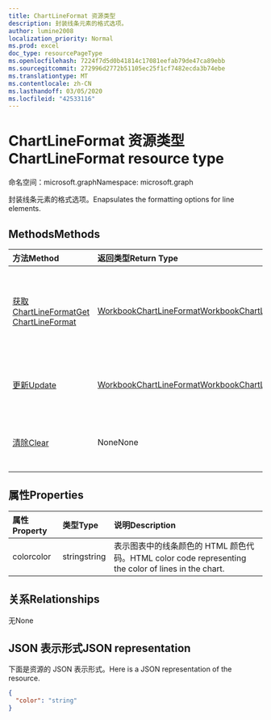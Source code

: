 ```yaml
---
title: ChartLineFormat 资源类型
description: 封装线条元素的格式选项。
author: lumine2008
localization_priority: Normal
ms.prod: excel
doc_type: resourcePageType
ms.openlocfilehash: 7224f7d5d0b41814c17081eefab79de47ca89ebb
ms.sourcegitcommit: 272996d2772b51105ec25f1cf7482ecda3b74ebe
ms.translationtype: MT
ms.contentlocale: zh-CN
ms.lasthandoff: 03/05/2020
ms.locfileid: "42533116"
---
```

# <a name="chartlineformat-resource-type"></a><span data-ttu-id="8f65f-103">ChartLineFormat 资源类型</span><span class="sxs-lookup"><span data-stu-id="8f65f-103">ChartLineFormat resource type</span></span>

<span data-ttu-id="8f65f-104">命名空间：microsoft.graph</span><span class="sxs-lookup"><span data-stu-id="8f65f-104">Namespace: microsoft.graph</span></span>

<span data-ttu-id="8f65f-105">封装线条元素的格式选项。</span><span class="sxs-lookup"><span data-stu-id="8f65f-105">Enapsulates the formatting options for line elements.</span></span>


## <a name="methods"></a><span data-ttu-id="8f65f-106">Methods</span><span class="sxs-lookup"><span data-stu-id="8f65f-106">Methods</span></span>

| <span data-ttu-id="8f65f-107">方法</span><span class="sxs-lookup"><span data-stu-id="8f65f-107">Method</span></span>           | <span data-ttu-id="8f65f-108">返回类型</span><span class="sxs-lookup"><span data-stu-id="8f65f-108">Return Type</span></span>    |<span data-ttu-id="8f65f-109">说明</span><span class="sxs-lookup"><span data-stu-id="8f65f-109">Description</span></span>|
|:---------------|:--------|:----------|
|[<span data-ttu-id="8f65f-110">获取 ChartLineFormat</span><span class="sxs-lookup"><span data-stu-id="8f65f-110">Get ChartLineFormat</span></span>](../api/chartlineformat-get.md) | [<span data-ttu-id="8f65f-111">WorkbookChartLineFormat</span><span class="sxs-lookup"><span data-stu-id="8f65f-111">WorkbookChartLineFormat</span></span>](chartlineformat.md) |<span data-ttu-id="8f65f-112">读取 chartLineFormat 对象的属性和关系。</span><span class="sxs-lookup"><span data-stu-id="8f65f-112">Read properties and relationships of chartLineFormat object.</span></span>|
|[<span data-ttu-id="8f65f-113">更新</span><span class="sxs-lookup"><span data-stu-id="8f65f-113">Update</span></span>](../api/chartlineformat-update.md) | [<span data-ttu-id="8f65f-114">WorkbookChartLineFormat</span><span class="sxs-lookup"><span data-stu-id="8f65f-114">WorkbookChartLineFormat</span></span>](chartlineformat.md) |<span data-ttu-id="8f65f-115">更新 ChartLineFormat 对象。</span><span class="sxs-lookup"><span data-stu-id="8f65f-115">Update ChartLineFormat object.</span></span> |
|[<span data-ttu-id="8f65f-116">清除</span><span class="sxs-lookup"><span data-stu-id="8f65f-116">Clear</span></span>](../api/chartlineformat-clear.md)|<span data-ttu-id="8f65f-117">None</span><span class="sxs-lookup"><span data-stu-id="8f65f-117">None</span></span>|<span data-ttu-id="8f65f-118">清除图表元素的线条格式。</span><span class="sxs-lookup"><span data-stu-id="8f65f-118">Clear the line format of a chart element.</span></span>|

## <a name="properties"></a><span data-ttu-id="8f65f-119">属性</span><span class="sxs-lookup"><span data-stu-id="8f65f-119">Properties</span></span>
| <span data-ttu-id="8f65f-120">属性</span><span class="sxs-lookup"><span data-stu-id="8f65f-120">Property</span></span>     | <span data-ttu-id="8f65f-121">类型</span><span class="sxs-lookup"><span data-stu-id="8f65f-121">Type</span></span>   |<span data-ttu-id="8f65f-122">说明</span><span class="sxs-lookup"><span data-stu-id="8f65f-122">Description</span></span>|
|:---------------|:--------|:----------|
|<span data-ttu-id="8f65f-123">color</span><span class="sxs-lookup"><span data-stu-id="8f65f-123">color</span></span>|<span data-ttu-id="8f65f-124">string</span><span class="sxs-lookup"><span data-stu-id="8f65f-124">string</span></span>|<span data-ttu-id="8f65f-125">表示图表中的线条颜色的 HTML 颜色代码。</span><span class="sxs-lookup"><span data-stu-id="8f65f-125">HTML color code representing the color of lines in the chart.</span></span>|

## <a name="relationships"></a><span data-ttu-id="8f65f-126">关系</span><span class="sxs-lookup"><span data-stu-id="8f65f-126">Relationships</span></span>
<span data-ttu-id="8f65f-127">无</span><span class="sxs-lookup"><span data-stu-id="8f65f-127">None</span></span>


## <a name="json-representation"></a><span data-ttu-id="8f65f-128">JSON 表示形式</span><span class="sxs-lookup"><span data-stu-id="8f65f-128">JSON representation</span></span>

<span data-ttu-id="8f65f-129">下面是资源的 JSON 表示形式。</span><span class="sxs-lookup"><span data-stu-id="8f65f-129">Here is a JSON representation of the resource.</span></span>

<!--{
  "blockType": "resource",
  "baseType": "microsoft.graph.entity",
  "optionalProperties": [],
  "@odata.type": "microsoft.graph.workbookChartLineFormat"
}-->

```json
{
  "color": "string"
}

```

<!-- uuid: 8fcb5dbc-d5aa-4681-8e31-b001d5168d79
2015-10-25 14:57:30 UTC -->
<!-- {
  "type": "#page.annotation",
  "description": "ChartLineFormat resource",
  "keywords": "",
  "section": "documentation",
  "tocPath": ""
}-->
